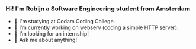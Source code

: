 ### Hi!    I'm Robijn a Software Engineering student from Amsterdam

- 📖 I'm studying at Codam Coding College.
- 🔭 I’m currently working on webserv (coding a simple HTTP server).
- 🌱 I’m looking for an internship!
- 💬 Ask me about anything!
